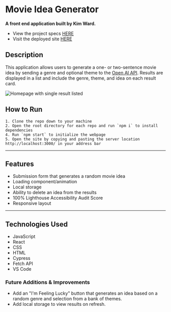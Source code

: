 # Movie Idea Generator

**A front end application built by Kim Ward.**

- View the project specs [HERE](https://docs.google.com/document/d/1HZ6OTkaRZsz9rPKsCUv1_c8mfkNdRsvnoWjlIaWrKw0/edit?usp=sharing)
- Visit the deployed site [HERE](https://movie-idea-generator.herokuapp.com/)

## Description

This application allows users to generate a one- or two-sentence movie idea by sending a genre and optional theme to the [Open AI API](https://beta.openai.com/). Results are displayed in a list and include the genre, theme, and idea on each result card.

![Homepage with single result listed](https://user-images.githubusercontent.com/79027364/168395537-9364b120-3ed5-4d33-8e8c-d078d5698ac7.png)

## How to Run

```
1. Clone the repo down to your machine
2. Open the root directory for each repo and run `npm i` to install dependencies
4. Run `npm start` to initialize the webpage
5. Open the site by copying and pasting the server location http://localhost:3000/ in your address bar
```

---

## Features

- Submission form that generates a random movie idea
- Loading component/animation
- Local storage
- Ability to delete an idea from the results
- 100% Lighthouse Accessibility Audit Score
- Responsive layout

---

## Technologies Used
- JavaScript
- React
- CSS
- HTML
- Cypress
- Fetch API
- VS Code

### Future Additions & Improvements
- Add an "I'm Feeling Lucky" button that generates an idea based on a random genre and selection from a bank of themes.
- Add local storage to view results on refresh.